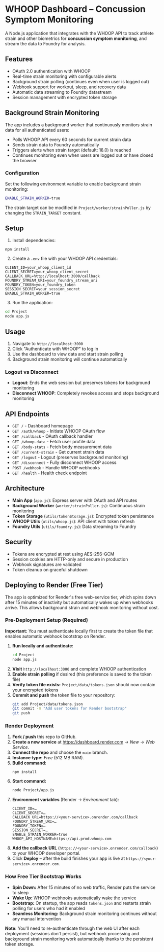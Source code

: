 # WHOOP Dashboard – Concussion Symptom Monitoring

A Node.js application that integrates with the WHOOP API to track athlete strain and other biometrics for **concussion symptom monitoring**, and stream the data to Foundry for analysis.

## Features

- OAuth 2.0 authentication with WHOOP
- Real-time strain monitoring with configurable alerts
- Background strain polling (continues even when user is logged out)
- Webhook support for workout, sleep, and recovery data
- Automatic data streaming to Foundry datastream
- Session management with encrypted token storage

## Background Strain Monitoring

The app includes a background worker that continuously monitors strain data for all authenticated users:

- Polls WHOOP API every 60 seconds for current strain data
- Sends strain data to Foundry automatically
- Triggers alerts when strain target (default: 18.0) is reached
- Continues monitoring even when users are logged out or have closed the browser

### Configuration

Set the following environment variable to enable background strain monitoring:

```bash
ENABLE_STRAIN_WORKER=true
```

The strain target can be modified in `Project/worker/strainPoller.js` by changing the `STRAIN_TARGET` constant.

## Setup

1. Install dependencies:
```bash
npm install
```

2. Create a `.env` file with your WHOOP API credentials:
```
CLIENT_ID=your_whoop_client_id
CLIENT_SECRET=your_whoop_client_secret
CALLBACK_URL=http://localhost:3000/callback
FOUNDRY_STREAM_URI=your_foundry_stream_uri
FOUNDRY_TOKEN=your_foundry_token
SESSION_SECRET=your_session_secret
ENABLE_STRAIN_WORKER=true
```

3. Run the application:
```bash
cd Project
node app.js
```

## Usage

1. Navigate to `http://localhost:3000`
2. Click "Authenticate with WHOOP" to log in
3. Use the dashboard to view data and start strain polling
4. Background strain monitoring will continue automatically

### Logout vs Disconnect

- **Logout**: Ends the web session but preserves tokens for background monitoring
- **Disconnect WHOOP**: Completely revokes access and stops background monitoring

## API Endpoints

- `GET /` - Dashboard homepage
- `GET /auth/whoop` - Initiate WHOOP OAuth flow
- `GET /callback` - OAuth callback handler
- `GET /whoop-data` - Fetch user profile data
- `GET /body-stats` - Fetch body measurement data
- `GET /current-strain` - Get current strain data
- `GET /logout` - Logout (preserves background monitoring)
- `GET /disconnect` - Fully disconnect WHOOP access
- `POST /webhook` - Handle WHOOP webhooks
- `GET /health` - Health check endpoint

## Architecture

- **Main App** (`app.js`): Express server with OAuth and API routes
- **Background Worker** (`worker/strainPoller.js`): Continuous strain monitoring
- **Token Storage** (`utils/tokenStorage.js`): Encrypted token persistence
- **WHOOP Utils** (`utils/whoop.js`): API client with token refresh
- **Foundry Utils** (`utils/foundry.js`): Data streaming to Foundry

## Security

- Tokens are encrypted at rest using AES-256-GCM
- Session cookies are HTTP-only and secure in production
- Webhook signatures are validated
- Token cleanup on graceful shutdown 

## Deploying to Render (Free Tier)

The app is optimized for Render's free web-service tier, which spins down after 15 minutes of inactivity but automatically wakes up when webhooks arrive. This allows background strain and webhook monitoring without cost.

### Pre-Deployment Setup (Required)

**Important:** You must authenticate locally first to create the token file that enables automatic webhook bootstrap on Render.

1. **Run locally and authenticate:**
   ```bash
   cd Project
   node app.js
   ```
2. **Visit** `http://localhost:3000` and complete WHOOP authentication
3. **Enable strain polling** if desired (this preference is saved to the token file)
4. **Verify token file exists:** `Project/data/tokens.json` should now contain your encrypted tokens
5. **Commit and push** the token file to your repository:
   ```bash
   git add Project/data/tokens.json
   git commit -m "Add user tokens for Render bootstrap"
   git push
   ```

### Render Deployment

1. **Fork / push** this repo to GitHub.
2. **Create a new service** at <https://dashboard.render.com> → *New* → *Web Service*.
3. **Connect the repo** and choose the `main` branch.
4. **Instance type:** *Free* (512 MB RAM).
5. **Build command:**
   ```bash
   npm install
   ```
6. **Start command:**
   ```bash
   node Project/app.js
   ```
7. **Environment variables** (Render → *Environment* tab):
   ```
   CLIENT_ID=…
   CLIENT_SECRET=…
   CALLBACK_URL=https://<your-service>.onrender.com/callback
   FOUNDRY_STREAM_URI=…
   FOUNDRY_TOKEN=…
   SESSION_SECRET=…
   ENABLE_STRAIN_WORKER=true
   WHOOP_API_HOSTNAME=https://api.prod.whoop.com
   ```
8. **Add the callback URL** (`https://<your-service>.onrender.com/callback`) to your WHOOP developer portal.
9. Click **Deploy** – after the build finishes your app is live at `https://<your-service>.onrender.com`.

### How Free Tier Bootstrap Works

- **Spin Down:** After 15 minutes of no web traffic, Render puts the service to sleep
- **Wake Up:** WHOOP webhooks automatically wake the service 
- **Bootstrap:** On startup, the app reads `tokens.json` and restarts strain polling for users who had it enabled
- **Seamless Monitoring:** Background strain monitoring continues without any manual intervention

**Note:** You'll need to re-authenticate through the web UI after each deployment (sessions don't persist), but webhook processing and background strain monitoring work automatically thanks to the persistent token storage. 